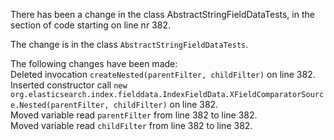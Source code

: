 There has been a change in the class AbstractStringFieldDataTests, in the section of code starting on line nr 382.
  
The change is in the class ```AbstractStringFieldDataTests```.
  
The following changes have been made:  
Deleted invocation ```createNested(parentFilter, childFilter)``` on line 382.  
Inserted constructor call ```new org.elasticsearch.index.fielddata.IndexFieldData.XFieldComparatorSource.Nested(parentFilter, childFilter)``` on line 382.  
Moved variable read ```parentFilter``` from line 382 to line 382.  
Moved variable read ```childFilter``` from line 382 to line 382.  
